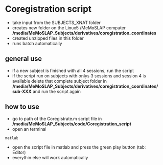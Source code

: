 # Coregistration script

- take input from the SUBJECTS_XNAT folder
- creates new folder on the Linux5 /MeMoSLAP computer **/media/MeMoSLAP_Subjects/derivatives/coregistration_coordinates**
- created unzipped files in this folder
- runs batch automatically

## general use

- if a new subject is finished with all 4 sessions, run the script
- if the script run on subjects with onlys 3 sessions and session 4 is available delete that complete subject folder in **/media/MeMoSLAP_Subjects/derivatives/coregistration_coordinates/sub-XXX** and run the script again

## how to use

- go to path of the Coregistrate.m script file in **/media/MeMoSLAP_Subjects/code/Coregistration_script**
- open an terminal

```bash
matlab
```

- open the script file in matlab and press the green play button (tab: Editor)
- everythin else will work automatically